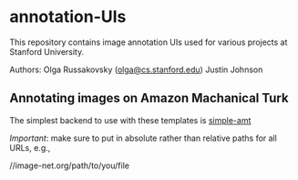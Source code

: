 # annotation-UIs

This repository contains image annotation UIs used for various projects at Stanford University.

Authors: Olga Russakovsky (olga@cs.stanford.edu)
         Justin Johnson

## Annotating images on Amazon Machanical Turk

The simplest backend to use with these templates is [simple-amt](https://github.com/jcjohnson/simple-amt)

*Important*: make sure to put in absolute rather than relative paths for all URLs, e.g.,

//image-net.org/path/to/you/file


